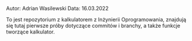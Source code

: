 Autor: Adrian Wasilewski
Data: 16.03.2022

To jest repozytorium z kalkulatorem z Inżynierii Oprogramowania,
znajdują się tutaj pierwsze próby dotyczące commitów i branchy,
a także funkcje tworzące kalkulator.
